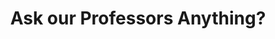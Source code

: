 ---
title: Ask our Professors Anything?
image: ask-our-prof.jpg
discord: #fc

when: Monday 18:00 London

promo: >
  Do you have a question about God, Jesus, the Bible, or theology? Ask our Professors any question you like.

---